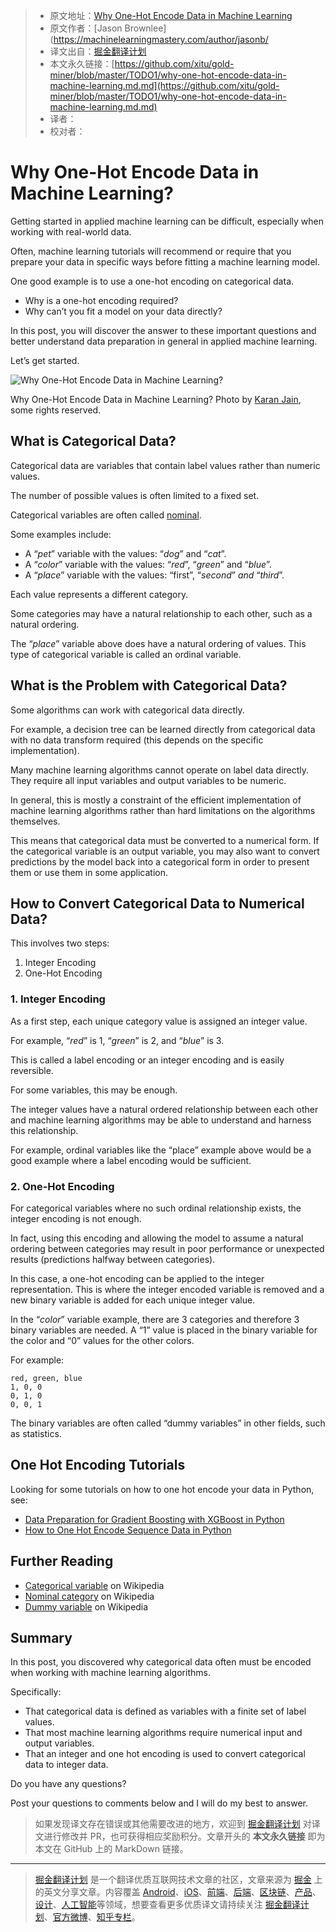 > * 原文地址：[Why One-Hot Encode Data in Machine Learning](https://machinelearningmastery.com/why-one-hot-encode-data-in-machine-learning/)
> * 原文作者：[Jason Brownlee](https://machinelearningmastery.com/author/jasonb/
> * 译文出自：[掘金翻译计划](https://github.com/xitu/gold-miner)
> * 本文永久链接：[https://github.com/xitu/gold-miner/blob/master/TODO1/why-one-hot-encode-data-in-machine-learning.md.md](https://github.com/xitu/gold-miner/blob/master/TODO1/why-one-hot-encode-data-in-machine-learning.md.md)
> * 译者：
> * 校对者：

# Why One-Hot Encode Data in Machine Learning?

Getting started in applied machine learning can be difficult, especially when working with real-world data.

Often, machine learning tutorials will recommend or require that you prepare your data in specific ways before fitting a machine learning model.

One good example is to use a one-hot encoding on categorical data.

*   Why is a one-hot encoding required?
*   Why can’t you fit a model on your data directly?

In this post, you will discover the answer to these important questions and better understand data preparation in general in applied machine learning.

Let’s get started.

![Why One-Hot Encode Data in Machine Learning?](https://3qeqpr26caki16dnhd19sv6by6v-wpengine.netdna-ssl.com/wp-content/uploads/2017/07/Why-One-Hot-Encode-Data-in-Machine-Learning.jpg)

Why One-Hot Encode Data in Machine Learning?
Photo by [Karan Jain](https://www.flickr.com/photos/jiangkeren/8263176332/), some rights reserved.

## What is Categorical Data?

Categorical data are variables that contain label values rather than numeric values.

The number of possible values is often limited to a fixed set.

Categorical variables are often called [nominal](https://en.wikipedia.org/wiki/Nominal_category).

Some examples include:

*   A “_pet_” variable with the values: “_dog_” and “_cat_”.
*   A “_color_” variable with the values: “_red_”, “_green_” and “_blue_”.
*   A “_place_” variable with the values: “first”, “_second_” _and_ “_third_”.

Each value represents a different category.

Some categories may have a natural relationship to each other, such as a natural ordering.

The “_place_” variable above does have a natural ordering of values. This type of categorical variable is called an ordinal variable.

## What is the Problem with Categorical Data?

Some algorithms can work with categorical data directly.

For example, a decision tree can be learned directly from categorical data with no data transform required (this depends on the specific implementation).

Many machine learning algorithms cannot operate on label data directly. They require all input variables and output variables to be numeric.

In general, this is mostly a constraint of the efficient implementation of machine learning algorithms rather than hard limitations on the algorithms themselves.

This means that categorical data must be converted to a numerical form. If the categorical variable is an output variable, you may also want to convert predictions by the model back into a categorical form in order to present them or use them in some application.

## How to Convert Categorical Data to Numerical Data?

This involves two steps:

1.  Integer Encoding
2.  One-Hot Encoding

### 1. Integer Encoding

As a first step, each unique category value is assigned an integer value.

For example, “_red_” is 1, “_green_” is 2, and “_blue_” is 3.

This is called a label encoding or an integer encoding and is easily reversible.

For some variables, this may be enough.

The integer values have a natural ordered relationship between each other and machine learning algorithms may be able to understand and harness this relationship.

For example, ordinal variables like the “place” example above would be a good example where a label encoding would be sufficient.

### 2. One-Hot Encoding

For categorical variables where no such ordinal relationship exists, the integer encoding is not enough.

In fact, using this encoding and allowing the model to assume a natural ordering between categories may result in poor performance or unexpected results (predictions halfway between categories).

In this case, a one-hot encoding can be applied to the integer representation. This is where the integer encoded variable is removed and a new binary variable is added for each unique integer value.

In the “_color_” variable example, there are 3 categories and therefore 3 binary variables are needed. A “1” value is placed in the binary variable for the color and “0” values for the other colors.

For example:

```
red, green, blue
1, 0, 0
0, 1, 0
0, 0, 1
```
The binary variables are often called “dummy variables” in other fields, such as statistics.

## One Hot Encoding Tutorials


Looking for some tutorials on how to one hot encode your data in Python, see:

*   [Data Preparation for Gradient Boosting with XGBoost in Python](https://machinelearningmastery.com/data-preparation-gradient-boosting-xgboost-python/)
*   [How to One Hot Encode Sequence Data in Python](https://machinelearningmastery.com/how-to-one-hot-encode-sequence-data-in-python/)

## Further Reading

*   [Categorical variable](https://en.wikipedia.org/wiki/Categorical_variable) on Wikipedia
*   [Nominal category](https://en.wikipedia.org/wiki/Nominal_category) on Wikipedia
*   [Dummy variable](https://en.wikipedia.org/wiki/Dummy_variable_(statistics)) on Wikipedia

## Summary

In this post, you discovered why categorical data often must be encoded when working with machine learning algorithms.

Specifically:

*   That categorical data is defined as variables with a finite set of label values.
*   That most machine learning algorithms require numerical input and output variables.
*   That an integer and one hot encoding is used to convert categorical data to integer data.

Do you have any questions?

Post your questions to comments below and I will do my best to answer.

> 如果发现译文存在错误或其他需要改进的地方，欢迎到 [掘金翻译计划](https://github.com/xitu/gold-miner) 对译文进行修改并 PR，也可获得相应奖励积分。文章开头的 **本文永久链接** 即为本文在 GitHub 上的 MarkDown 链接。

---

> [掘金翻译计划](https://github.com/xitu/gold-miner) 是一个翻译优质互联网技术文章的社区，文章来源为 [掘金](https://juejin.im) 上的英文分享文章。内容覆盖 [Android](https://github.com/xitu/gold-miner#android)、[iOS](https://github.com/xitu/gold-miner#ios)、[前端](https://github.com/xitu/gold-miner#前端)、[后端](https://github.com/xitu/gold-miner#后端)、[区块链](https://github.com/xitu/gold-miner#区块链)、[产品](https://github.com/xitu/gold-miner#产品)、[设计](https://github.com/xitu/gold-miner#设计)、[人工智能](https://github.com/xitu/gold-miner#人工智能)等领域，想要查看更多优质译文请持续关注 [掘金翻译计划](https://github.com/xitu/gold-miner)、[官方微博](http://weibo.com/juejinfanyi)、[知乎专栏](https://zhuanlan.zhihu.com/juejinfanyi)。
